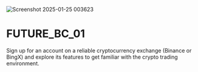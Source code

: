 ![Screenshot 2025-01-25 003623](https://github.com/user-attachments/assets/6987d9e1-24a8-4352-9c60-1f2d7fe14937)
# FUTURE_BC_01
Sign up for an account on a reliable cryptocurrency exchange (Binance or BingX) and explore its features to get familiar with the crypto trading environment.

